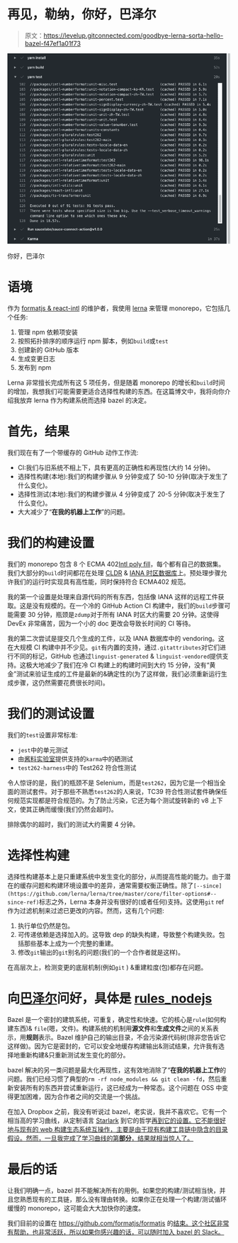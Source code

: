 # 再见，勒纳，你好，巴泽尔

> 原文：<https://levelup.gitconnected.com/goodbye-lerna-sorta-hello-bazel-f47ef1a01f73>

![](img/a557908a488080a6415034e4728060fe.png)

你好，巴泽尔

# 语境

作为 [formatjs & react-intl](https://github.com/formatjs/formatjs) 的维护者，我使用 [lerna](https://lerna.js.org/) 来管理 monorepo，它包括几个任务:

1.  管理 npm 依赖项安装
2.  按照拓扑排序的顺序运行 npm 脚本，例如`build`或`test`
3.  创建新的 GitHub 版本
4.  生成变更日志
5.  发布到 npm

Lerna 非常擅长完成所有这 5 项任务，但是随着 monorepo 的增长和`build`时间的增加，我想我们可能需要更适合选择性构建的东西。在这篇博文中，我将向你介绍我放弃 lerna 作为构建系统而选择 bazel 的决定。

# 首先，结果

我们现在有了一个带缓存的 GitHub 动作工作流:

*   CI:我们与旧系统不相上下，具有更高的正确性和再现性(大约 14 分钟)。
*   选择性构建(本地):我们的构建步骤从 9 分钟变成了 50-10 分钟(取决于发生了什么变化)。
*   选择性测试(本地):我们的构建步骤从 4 分钟变成了 20-5 分钟(取决于发生了什么变化)。
*   大大减少了“**在我的机器上工作**”的问题。

# 我们的构建设置

我们的 monorepo 包含 8 个 ECMA 402[Intl poly fill](https://formatjs.io/docs/polyfills)，每个都有自己的数据集。我们大部分的`build`时间都花在处理 [CLDR](http://cldr.unicode.org/) & [IANA 时区数据库](https://www.iana.org/time-zones)上。预处理步骤允许我们的运行时实现具有高性能，同时保持符合 ECMA402 规范。

我的第一个设置是处理来自源代码的所有东西，包括像 IANA 这样的远程工件获取。这是没有规模的。在一个冷的 GitHub Action CI 构建中，我们的`build`步骤可能需要 30 分钟，瓶颈是`zdump`对于所有 IANA 时区大约需要 20 分钟。这使得 DevEx 非常痛苦，因为一个小的 doc 更改会导致长时间的 CI 等待。

我的第二次尝试是提交几个生成的工件，以及 IANA 数据库中的 vendoring。这在大规模 CI 构建中并不少见。`git`有内置的支持，通过`.gitattributes`对它们进行不同的标记，GitHub 也通过`linguist-generated` & `linguist-vendored`提供支持。这极大地减少了我们在冷 CI 构建上的构建时间到大约 15 分钟，没有“黄金”测试来验证生成的工件是最新的&确定性的(为了这样做，我们必须重新运行生成步骤，这仍然需要花费很长时间)。

# 我们的测试设置

我们的`test`设置非常标准:

*   `jest`中的单元测试
*   由[酱料实验室](https://saucelabs.com/)提供支持的`karma`中的硒测试
*   `test262-harness`中的 Test262 符合性测试

令人惊讶的是，我们的瓶颈不是 Selenium，而是`test262`，因为它是一个相当全面的测试套件。对于那些不熟悉`test262`的人来说，TC39 符合性测试套件确保任何规范实现都是符合规范的。为了防止污染，它还为每个测试旋转新的 v8 上下文，使其正确而缓慢(我们仍然会超时)。

排除偶尔的超时，我们的测试大约需要 4 分钟。

# 选择性构建

选择性构建基本上是只重建系统中发生变化的部分，从而提高性能的能力。由于潜在的缓存问题和构建环境设置中的差异，通常需要权衡正确性。除了`[--since](https://github.com/lerna/lerna/tree/master/core/filter-options#--since-ref)`标志之外，Lerna 本身并没有很好的(或者任何)支持。这使用`git` ref 作为过滤机制来过滤已更改的内容。然而，这有几个问题:

1.  执行单位仍然是包。
2.  可传递依赖是选择加入的。这导致 dep 的缺失构建，导致整个构建失败。包括那些基本上成为一个完整的重建。
3.  修改`git`输出的`git`别名的问题(我们的一个合作者就是这样)。

在高层次上，检测变更的底层机制(例如`git` ) &重建粒度(包)都存在问题。

# 向[巴泽尔](https://bazel.build/)问好，具体是 [rules_nodejs](https://github.com/bazelbuild/rules_nodejs)

Bazel 是一个密封的建筑系统，可重复，确定性和快速。它的核心是`rule`(如何构建东西)& `file`(嗯，文件)。构建系统的机制用**源文件**和**生成文件**之间的关系表示，用**规则**表示。Bazel 维护自己的输出目录，不会污染源代码树(除非您告诉它这样做)。因为它是密封的，它可以安全地缓存构建输出&测试结果，允许我有选择地重新构建&只重新测试发生变化的部分。

bazel 解决的另一类问题是最大化再现性，这有效地消除了“**在我的机器上工作**的问题。我们已经习惯了典型的`rm -rf node_modules && git clean -fd`，然后重新安装所有的东西并尝试重新运行，这已经成为一种常态。这个问题在 OSS 中变得更加困难，因为合作者之间的交流是一个挑战。

在加入 Dropbox 之前，我没有听说过 bazel，老实说，我并不喜欢它。它有一个相当高的学习曲线，从定制语言 [Starlark](https://docs.bazel.build/versions/master/skylark/language.html) 到它的哲学[再到它的设置。它不能很好地与现有的 web 构建生态系统互操作，主要是由于现有构建工具链中隐含的目录假设。然而，一旦我完成了学习曲线的第**部分**，结果就相当惊人了。](https://docs.bazel.build/versions/master/bazel-vision.html)

# 最后的话

让我们明确一点，bazel 并不能解决所有的用例。如果您的构建/测试相当快，并且您熟悉现有的工具链，那么没有理由转换。如果你正在处理一个构建/测试循环缓慢的 monorepo，这可能会大大加快你的速度。

我们目前的设置在 https://github.com/formatjs/formatjs 的[结束。这个社区非常有帮助，也非常活跃，所以如果你感兴趣的话，可以随时加入 bazel 的 Slack。](https://github.com/formatjs/formatjs)